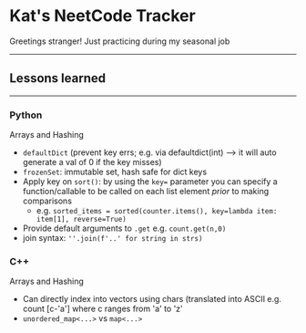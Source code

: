 # Kat's NeetCode Tracker
Greetings stranger! Just practicing during my seasonal job

---
## Lessons learned
---
### Python

Arrays and Hashing
- `defaultDict` (prevent key errs; e.g. via defaultdict(int) --> it will auto generate a val of 0 if the key misses)
- `frozenSet`: immutable set, hash safe for dict keys
- Apply key on `sort()`: by using the `key=` parameter you can specify a function/callable to be called on each list element *prior* to making comparisons
	- e.g. `sorted_items = sorted(counter.items(), key=lambda item: item[1], reverse=True)`
- Provide default arguments to `.get` e.g. `count.get(n,0)`
- join syntax: `''.join(f'..' for string in strs)`

### C++

Arrays and Hashing
- Can directly index into vectors using chars (translated into ASCII e.g. count [c-'a'] where c ranges from 'a' to 'z'
- `unordered_map<...>` vs `map<...>` 

